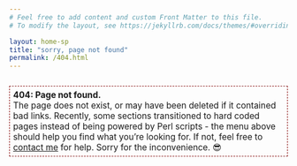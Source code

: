 ```yaml
---
# Feel free to add content and custom Front Matter to this file.
# To modify the layout, see https://jekyllrb.com/docs/themes/#overriding-theme-defaults

layout: home-sp
title: "sorry, page not found"
permalink: /404.html
---
```

<p style="position:relative;top:12px;font-size:1.1em;border:1px dashed #820001;padding:6px;"><strong>404: Page not found.</strong><br>The page does not exist, or may have been deleted if it contained bad links. Recently, some sections transitioned to hard coded pages instead of being powered by Perl scripts - the menu above should help you find what you’re looking for. If not, feel free to <a href="https://joejenett.com/contact/">contact me</a> for help. Sorry for the inconvenience. 😎</p>